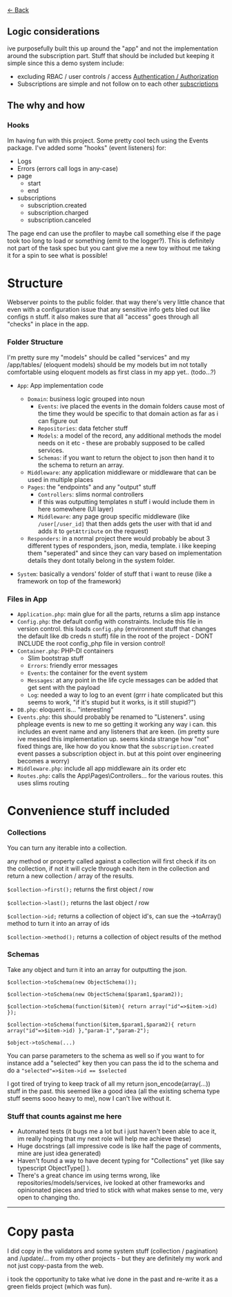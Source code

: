 [<- Back](../readme.md)

## Logic considerations

ive purposefully built this up around the "app" and not the implementation around the subscription part. Stuff that should be included but keeping it simple since this a demo system include:

- excluding RBAC / user controls / access  [Authentication / Authorization](authentication.md)
- Subscriptions are simple and not follow on to each other [subscriptions](subscriptions.md)

## The why and how



### Hooks
Im having fun with this project. Some pretty cool tech using the Events package. I've added some "hooks" (event listeners) for:

- Logs
- Errors (errors call logs in any-case)
- page
  - start
  - end
- subscriptions
  - subscription.created
  - subscription.charged
  - subscription.canceled

The page end can use the profiler to maybe call something else if the page took too long to load or something (emit to the logger?). This is definitely not part of the task spec but you cant give me a new toy without me taking it for a spin to see what is possible! 


# Structure

Webserver points to the public folder. that way there's very little chance that even with a configuration issue that any sensitive info gets bled out like configs n stuff. it also makes sure that all "access" goes through all "checks" in place in the app.

### Folder Structure

I'm pretty sure my "models" should be called "services" and my /app/tables/ (eloquent models) should be my models but im not totally comfortable using eloquent models as first class in my app yet.. (todo...?) 
 
- `App`: App implementation code
  - `Domain`: business logic grouped into noun
      - `Events`: ive placed the events in the domain folders cause most of the time they would be specific to that domain action as far as i can figure out
      - `Repositories`: data fetcher stuff
      - `Models`: a model of the record, any additional methods the model needs on it etc - these are probably supposed to be called services. 
      - `Schemas`: if you want to return the object to json then hand it to the schema to return an array.
  - `Middleware`: any application middleware or middleware that can be used in multiple places
  - `Pages`: the "endpoints" and any "output" stuff
      - `Controllers`: slims normal controllers
      - if this was outputting templates n stuff i would include them in here somewhere (UI layer)
      - `Middleware`: any page group specific middleware (like `/user[/user_id]` that then adds gets the user with that id and adds it to `getAttribute` on the request)
  - `Responders`: in a normal project there would probably be about 3 different types of responders, json, media, template. i like keeping them "seperated" and since they can vary based on implementation details they dont totally belong in the system folder.

- `System`: basically a vendors' folder of stuff that i want to reuse (like a framework on top of the framework) 

### Files in App
- `Application.php`: main glue for all the parts, returns a slim app instance
- `Config.php`: the default config with constraints. Include this file in version control. this loads `config.php` (environment stuff that changes the default like db creds n stuff) file in the root of the project - DONT INCLUDE the root config.,php file in version control!
- `Container.php`: PHP-DI containers
    - Slim bootstrap stuff
    - `Errors`: friendly error messages
    - `Events`: the container for the event system
    - `Messages`: at any point in the life cycle messages can be added that get sent with the payload
    - `Log`: needed a way to log to an event (grrr i hate complicated but this seems to work, "if it's stupid but it works, is it still stupid?")
- `DB.php`: eloquent is... "interesting"
- `Events.php`: this should probably be renamed to "Listeners". using phpleage events is new to me so getting it working any way i can. this includes an event name and any listeners that are keen. (im pretty sure ive messed this implementation up. seems kinda strange how "not" fixed things are, like how do you know that the `subscription.created` event passes a subscription object in. but at this point over engineering becomes a worry)
- `Middleware.php`: include all app middleware ain its order etc
- `Routes.php`: calls the App\Pages\Controllers\... for the various routes. this uses slims routing

# Convenience stuff included

### Collections

You can turn any iterable into a collection. 

any method or property called against a collection will first check if its on the collection, if not it will cycle through each item in the collection and return a new collection / array of the results. 


`$collection->first();` returns the first object / row

`$collection->last();`  returns the last object / row

`$collection->id;` returns a collection of object id's, can sue the ->toArray() method to turn it into an array of ids

`$collection->method();` returns a collection of object results of the method


### Schemas

Take any object and turn it into an array for outputting the json. 

`$collection->toSchema(new ObjectSchema());`

`$collection->toSchema(new ObjectSchema($param1,$param2));`

`$collection->toSchema(function($item){ return array("id"=>$item->id) });`

`$collection->toSchema(function($item,$param1,$param2){ return array("id"=>$item->id) },"param-1","param-2");`

`$object->toSchema(...)`


You can parse parameters to the schema as well so if you want to for instance add a "selected" key then you can pass the id to the schema and do a `"selected"=>$item->id == $selected`

I got tired of trying to keep track of all my return json_encode(array(...)) stuff in the past. this seemed like a good idea (all the existing schema type stuff seems sooo heavy to me), now I can't live without it.



### Stuff that counts against me here

- Automated tests (it bugs me a lot but i just haven't been able to ace it, im really hoping that my next role will help me achieve these)
- Huge docstrings (all impressive code is like half the page of comments, mine are just idea generated)
- Haven't found a way to have decent typing for "Collections" yet (like say typescript ObjectType[] ). 
- There's a great chance im using terms wrong, like repositories/models/services, ive looked at other frameworks and opinionated pieces and tried to stick with what makes sense to me, very open to changing tho. 


--------------

# Copy pasta

I did copy in the validators and some system stuff (collection / pagination) and /update/...  from my other projects - but they are definitely my work and not just copy-pasta from the web.  

i took the opportunity to take what ive done in the past and re-write it as a green fields project (which was fun). 

